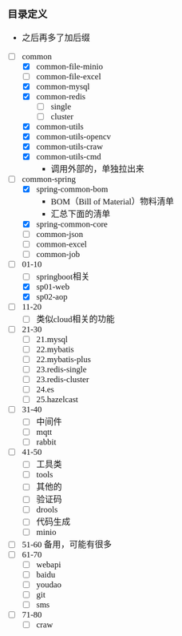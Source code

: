 <span  style="font-family: Simsun,serif; font-size: 17px; ">

### 目录定义

- 之后再多了加后缀
- [ ] common
    - [x] common-file-minio
    - [ ] common-file-excel
    - [x] common-mysql
    - [x] common-redis
        - [ ] single
        - [ ] cluster
    - [x] common-utils
    - [x] common-utils-opencv
    - [x] common-utils-craw
    - [x] common-utils-cmd
        - 调用外部的，单独拉出来
- [ ] common-spring
    - [x] spring-common-bom
        - BOM（Bill of Material）物料清单
        - 汇总下面的清单
    - [x] spring-common-core
    - [ ] common-json
    - [ ] common-excel
    - [ ] common-job
- [ ] 01-10
    - [ ] springboot相关
    - [x] sp01-web
    - [x] sp02-aop
- [ ] 11-20
    - [ ] 类似cloud相关的功能
- [ ] 21-30
    - [ ] 21.mysql
    - [ ] 22.mybatis
    - [ ] 22.mybatis-plus
    - [ ] 23.redis-single
    - [ ] 23.redis-cluster
    - [ ] 24.es
    - [ ] 25.hazelcast
- [ ] 31-40
    - [ ] 中间件
    - [ ] mqtt
    - [ ] rabbit
- [ ] 41-50
    - [ ] 工具类
    - [ ] tools
    - [ ] 其他的
    - [ ] 验证码
    - [ ] drools
    - [ ] 代码生成
    - [ ] minio
- [ ] 51-60 备用，可能有很多
- [ ] 61-70
    - [ ] webapi
    - [ ] baidu
    - [ ] youdao
    - [ ] git
    - [ ] sms
- [ ] 71-80
    - [ ] craw

</span>